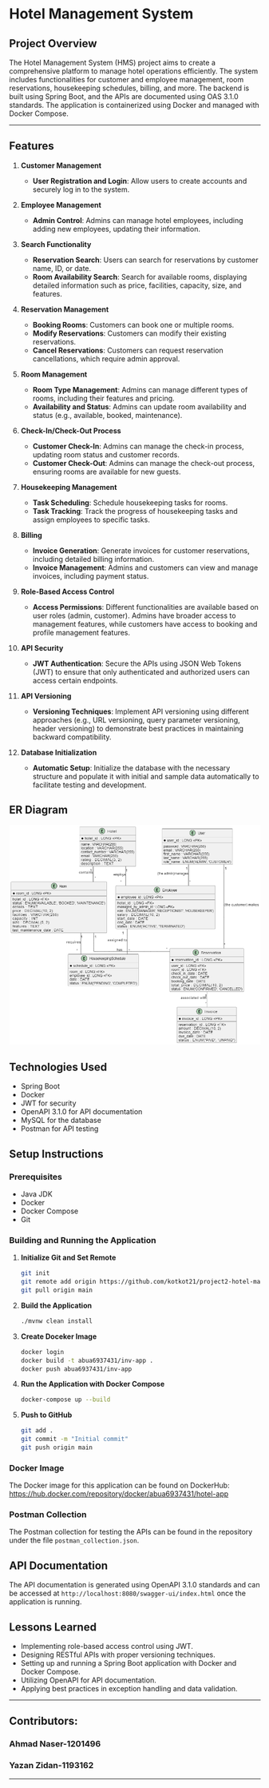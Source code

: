 # Hotel Management System



## Project Overview
The Hotel Management System (HMS) project aims to create a comprehensive platform to manage hotel operations efficiently. The system includes functionalities for customer and employee management, room reservations, housekeeping schedules, billing, and more. The backend is built using Spring Boot, and the APIs are documented using OAS 3.1.0 standards. The application is containerized using Docker and managed with Docker Compose.

---

## Features

1. **Customer Management**
    - **User Registration and Login**: Allow users to create accounts and securely log in to the system.

2. **Employee Management**
    - **Admin Control**: Admins can manage hotel employees, including adding new employees, updating their information.
   
3. **Search Functionality**
    - **Reservation Search**: Users can search for reservations by customer name, ID, or date.
    - **Room Availability Search**: Search for available rooms, displaying detailed information such as price, facilities, capacity, size, and features.

4. **Reservation Management**
    - **Booking Rooms**: Customers can book one or multiple rooms.
    - **Modify Reservations**: Customers can modify their existing reservations.
    - **Cancel Reservations**: Customers can request reservation cancellations, which require admin approval.

5. **Room Management**
    - **Room Type Management**: Admins can manage different types of rooms, including their features and pricing.
    - **Availability and Status**: Admins can update room availability and status (e.g., available, booked, maintenance).

6. **Check-In/Check-Out Process**
    - **Customer Check-In**: Admins can manage the check-in process, updating room status and customer records.
    - **Customer Check-Out**: Admins can manage the check-out process, ensuring rooms are available for new guests.

7. **Housekeeping Management**
    - **Task Scheduling**: Schedule housekeeping tasks for rooms.
    - **Task Tracking**: Track the progress of housekeeping tasks and assign employees to specific tasks.

8. **Billing**
    - **Invoice Generation**: Generate invoices for customer reservations, including detailed billing information.
    - **Invoice Management**: Admins and customers can view and manage invoices, including payment status.

9. **Role-Based Access Control**
    - **Access Permissions**: Different functionalities are available based on user roles (admin, customer). Admins have broader access to management features, while customers have access to booking and profile management features.

10. **API Security**
    - **JWT Authentication**: Secure the APIs using JSON Web Tokens (JWT) to ensure that only authenticated and authorized users can access certain endpoints.

11. **API Versioning**
    - **Versioning Techniques**: Implement API versioning using different approaches (e.g., URL versioning, query parameter versioning, header versioning) to demonstrate best practices in maintaining backward compatibility.

12. **Database Initialization**
    - **Automatic Setup**: Initialize the database with the necessary structure and populate it with initial and sample data automatically to facilitate testing and development.


## ER Diagram
![img_1.png](img_1.png)

## Technologies Used

- Spring Boot
- Docker
- JWT for security
- OpenAPI 3.1.0 for API documentation
- MySQL for the database
- Postman for API testing

## Setup Instructions

### Prerequisites

- Java JDK
- Docker
- Docker Compose
- Git

### Building and Running the Application

1. **Initialize Git and Set Remote**

    ```bash
    git init
    git remote add origin https://github.com/kotkot21/project2-hotel-management-system.git
    git pull origin main
    ```
2. **Build the Application**

    ```bash
    ./mvnw clean install
    ```
4. **Create Doceker Image**

    ```bash
   docker login
   docker build -t abua6937431/inv-app .
   docker push abua6937431/inv-app
    ```

5. **Run the Application with Docker Compose**

    ```bash
    docker-compose up --build
    ```

6. **Push to GitHub**

    ```bash
    git add .
    git commit -m "Initial commit"
    git push origin main
    ```

### Docker Image

The Docker image for this application can be found on DockerHub: https://hub.docker.com/repository/docker/abua6937431/hotel-app

### Postman Collection

The Postman collection for testing the APIs can be found in the repository under the file `postman_collection.json`.

## API Documentation

The API documentation is generated using OpenAPI 3.1.0 standards and can be accessed at `http://localhost:8080/swagger-ui/index.html` once the application is running.

## Lessons Learned

- Implementing role-based access control using JWT.
- Designing RESTful APIs with proper versioning techniques.
- Setting up and running a Spring Boot application with Docker and Docker Compose.
- Utilizing OpenAPI for API documentation.
- Applying best practices in exception handling and data validation.

---

## Contributors:

### Ahmad Naser-1201496
### Yazan Zidan-1193162

---
